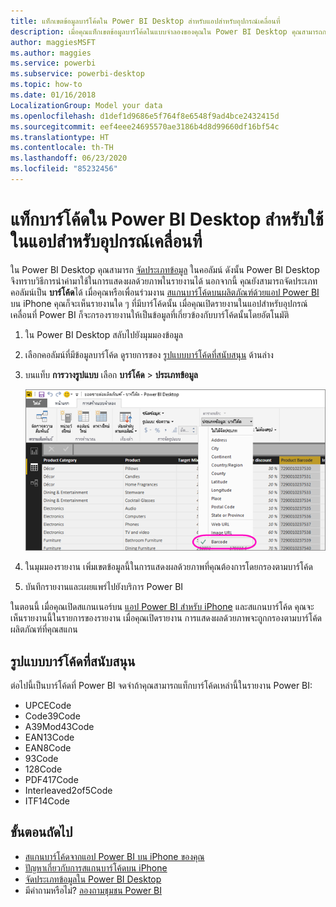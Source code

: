 ```yaml
---
title: แท็กเขตข้อมูลบาร์โค้ดใน Power BI Desktop สำหรับแอปสำหรับอุปกรณ์เคลื่อนที่
description: เมื่อคุณแท็กเขตข้อมูลบาร์โค้ดในแบบจำลองของคุณใน Power BI Desktop คุณสามารถกรองข้อมูลสำหรับบาร์โค้ดได้โดยอัตโนมัติในแอป Power BI บน iPhone ของคุณ
author: maggiesMSFT
ms.author: maggies
ms.service: powerbi
ms.subservice: powerbi-desktop
ms.topic: how-to
ms.date: 01/16/2018
LocalizationGroup: Model your data
ms.openlocfilehash: d1def1d9686e5f764f8e6548f9ad4bce2432415d
ms.sourcegitcommit: eef4eee24695570ae3186b4d8d99660df16bf54c
ms.translationtype: HT
ms.contentlocale: th-TH
ms.lasthandoff: 06/23/2020
ms.locfileid: "85232456"
---
```

# <a name="tag-barcodes-in-power-bi-desktop-for-use-in-the-mobile-app"></a>แท็กบาร์โค้ดใน Power BI Desktop สำหรับใช้ในแอปสำหรับอุปกรณ์เคลื่อนที่

ใน Power BI Desktop คุณสามารถ [จัดประเภทข้อมูล](desktop-data-categorization.md) ในคอลัมน์ ดังนั้น Power BI Desktop จึงทราบวิธีการนำค่ามาใช้ในการแสดงผลด้วยภาพในรายงานได้ นอกจากนี้ คุณยังสามารถจัดประเภทคอลัมน์เป็น **บาร์โค้ด**ได้ เมื่อคุณหรือเพื่อนร่วมงาน [สแกนบาร์โค้ดบนผลิตภัณฑ์ด้วยแอป Power BI](../consumer/mobile/mobile-apps-scan-barcode-iphone.md) บน iPhone คุณก็จะเห็นรายงานใด ๆ ที่มีบาร์โค้ดนั้น เมื่อคุณเปิดรายงานในแอปสำหรับอุปกรณ์เคลื่อนที่ Power BI ก็จะกรองรายงานให้เป็นข้อมูลที่เกี่ยวข้องกับบาร์โค้ดนั้นโดยอัตโนมัติ

1. ใน Power BI Desktop สลับไปยังมุมมองข้อมูล
2. เลือกคอลัมน์ที่มีข้อมูลบาร์โค้ด ดูรายการของ [รูปแบบบาร์โค้ดที่สนับสนุน](#supported-barcode-formats) ด้านล่าง
3. บนแท็บ **การวางรูปแบบ** เลือก **บาร์โค้ด** > **ประเภทข้อมูล**
   
    ![รายการประเภทข้อมูล](media/desktop-mobile-barcodes/power-bi-desktop-barcode.png)
4. ในมุมมองรายงาน เพิ่มเขตข้อมูลนี้ในการแสดงผลด้วยภาพที่คุณต้องการโดยกรองตามบาร์โค้ด
5. บันทึกรายงานและเผยแพร่ไปยังบริการ Power BI

ในตอนนี้ เมื่อคุณเปิดสแกนเนอร์บน [แอป Power BI สำหรับ iPhone](../consumer/mobile/mobile-iphone-app-get-started.md) และสแกนบาร์โค้ด คุณจะเห็นรายงานนี้ในรายการของรายงาน เมื่อคุณเปิดรายงาน การแสดงผลด้วยภาพจะถูกกรองตามบาร์โค้ดผลิตภัณฑ์ที่คุณสแกน

## <a name="supported-barcode-formats"></a>รูปแบบบาร์โค้ดที่สนับสนุน
ต่อไปนี้เป็นบาร์โค้ดที่ Power BI จดจำถ้าคุณสามารถแท็กบาร์โค้ดเหล่านี้ในรายงาน Power BI: 

* UPCECode 
* Code39Code  
* A39Mod43Code 
* EAN13Code 
* EAN8Code  
* 93Code  
* 128Code 
* PDF417Code 
* Interleaved2of5Code 
* ITF14Code 

## <a name="next-steps"></a>ขั้นตอนถัดไป
* [สแกนบาร์โค้ดจากแอป Power BI บน iPhone ของคุณ](../consumer/mobile/mobile-apps-scan-barcode-iphone.md)
* [ปัญหาเกี่ยวกับการสแกนบาร์โค้ดบน iPhone](../consumer/mobile/mobile-apps-scan-barcode-iphone.md#issues-with-scanning-a-barcode)
* [จัดประเภทข้อมูลใน Power BI Desktop](desktop-data-categorization.md)  
* มีคำถามหรือไม่? [ลองถามชุมชน Power BI](https://community.powerbi.com/)
